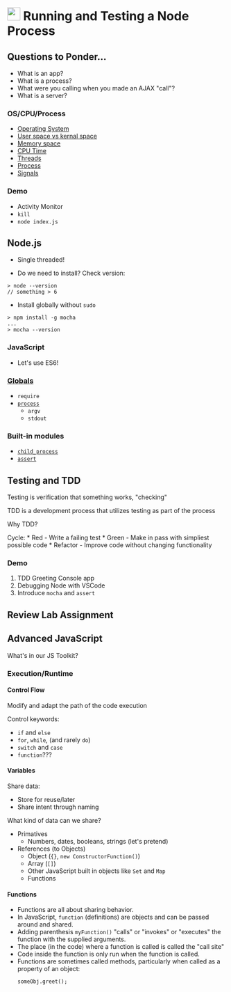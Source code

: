 <img src="https://cloud.githubusercontent.com/assets/478864/22186847/68223ce6-e0b1-11e6-8a62-0e3edc96725e.png" width=30> Running and Testing a Node Process
===

## Questions to Ponder...

* What is an app?
* What is a process?
* What were you calling when you made an AJAX "call"?
* What is a server?

### OS/CPU/Process

* [Operating System](https://drawings.jvns.ca/os-responsibilities/)
* [User space vs kernal space](https://drawings.jvns.ca/userspace/)
* [Memory space](https://drawings.jvns.ca/pagetable/)
* [CPU Time](https://drawings.jvns.ca/scheduling/)
* [Threads](https://drawings.jvns.ca/threads/)
* [Process](https://drawings.jvns.ca/process/)
* [Signals](https://drawings.jvns.ca/signals/)

### Demo

* Activity Monitor
* `kill`
* `node index.js`

## Node.js

* Single threaded!

* Do we need to install? Check version:
```
> node --version
// something > 6
```

* Install globally without `sudo`
```
> npm install -g mocha
...
> mocha --version
```


### JavaScript

* Let's use ES6!

### [Globals](https://nodejs.org/api/globals.html) 
* `require`
* [`process`](https://nodejs.org/api/process.html#process_process)
    * `argv`
    * `stdout`

### Built-in modules
* [`child_process`](https://nodejs.org/api/child_process.html)
* [`assert`](https://nodejs.org/api/assert.html)

## Testing and TDD

Testing is verification that something works, "checking"

TDD is a development process that utilizes testing as part of the process

Why TDD?

Cycle:
    * Red - Write a failing test
    * Green - Make in pass with simpliest possible code
    * Refactor - Improve code without changing functionality

### Demo

1. TDD Greeting Console app
1. Debugging Node with VSCode
1. Introduce `mocha` and `assert`

## Review Lab Assignment

## Advanced JavaScript

What's in our JS Toolkit?

### Execution/Runtime

#### Control Flow

Modify and adapt the path of the code execution

Control keywords:

* `if` and `else`
* `for`, `while`, (and rarely `do`)
* `switch` and `case`
* `function`???

#### Variables

Share data:
* Store for reuse/later
* Share intent through naming

What kind of data can we share?
* Primatives
    * Numbers, dates, booleans, strings (let's pretend)
* References (to Objects)
    * Object (`{}`, `new ConstructorFunction()`)
    * Array (`[]`)
    * Other JavaScript built in objects like `Set` and `Map`
    * Functions

#### Functions

* Functions are all about sharing behavior.
* In JavaScript, `function` (definitions) are objects and can be passed around and shared.
* Adding parenthesis `myFunction()` "calls" or "invokes" or "executes" the function with the
supplied arguments.
* The place (in the code) where a function is called is called the "call site"
* Code inside the function is only run when the function is called.
* Functions are sometimes called methods, particularly when called as a property of an object:
    ```
    someObj.greet();
    ```






